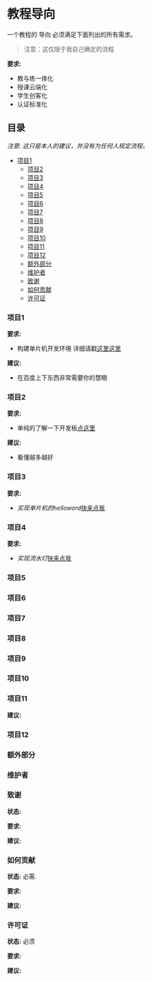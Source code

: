 # 教程导向

一个教程的 导向 必须满足下面列出的所有需求。


> 注意：这仅限于我自己确定的流程

**要求:**
  - 教与练一体化
  - 授课云端化
  - 学生创客化
  - 认证标准化

## 目录

_注意: 这只是本人的建议，并没有为任何人规定流程。_

- [项目1](#项目1)
  - [项目2](#项目2)
  - [项目3](#项目3)
  - [项目4](#项目4)
  - [项目5](#项目5)
  - [项目6](#项目6)
  - [项目7](#项目7)
  - [项目8](#项目8)
  - [项目9](#项目9)
  - [项目10](#项目10)
  - [项目11](#项目11)
  - [项目12](#项目12)
  - [额外部分](#额外部分)
  - [维护者](#维护者)
  - [致谢](#致谢)
  - [如何贡献](#如何贡献)
  - [许可证](#许可证)


### 项目1

**要求:**

- 构建单片机开发环境
详细请戳[这里这里](https://github.com/yujiecong/cc-c51-learning/tree/master/contents/project1)

**建议:**

- 在百度上下东西非常需要你的慧眼
### 项目2

**要求:**

- 单纯的了解一下开发板[点这里](https://github.com/yujiecong/cc-c51-learning/tree/master/contents/project2)

**建议:**

- 看懂越多越好

### 项目3

**要求:**
- _实现单片机的helloword_[快来点我](https://github.com/yujiecong/cc-c51-learning/tree/master/contents/project3%20%E7%82%B9%E4%BA%AE%E4%B8%80%E4%B8%AALED)

### 项目4

**要求:**
- _实现流水灯_[快来点我](https://github.com/yujiecong/cc-c51-learning/tree/master/contents/project4%20%E6%B5%81%E6%B0%B4%E7%81%AF%E5%AE%9E%E9%AA%8C)

### 项目5


### 项目6


### 项目7


### 项目8


### 项目9


### 项目10

###  项目11


**建议:**


### 项目12


### 额外部分


### 维护者


### 致谢
**状态:** 

**要求:**


**建议:**


### 如何贡献
**状态:** 必需.

**要求:**


**建议:**



### 许可证
**状态:** 必须

**要求:**

**建议:**



